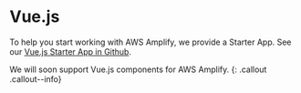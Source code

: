 ---
---

# Vue.js

To help you start working with AWS Amplify, we provide a Starter App. See our [Vue.js Starter App in Github](https://github.com/aws-samples/aws-amplify-vue).

We will soon support Vue.js components for AWS Amplify.
{: .callout .callout--info}

